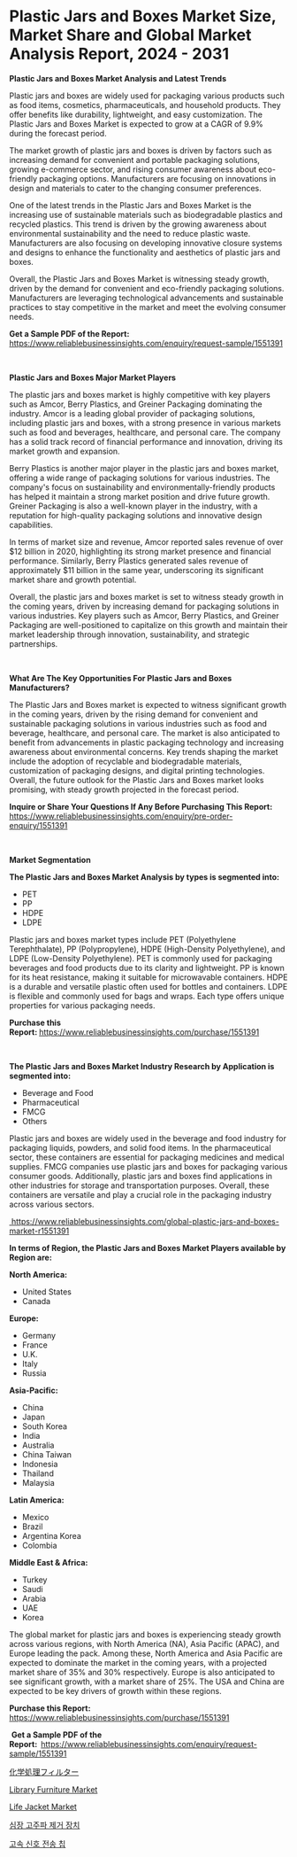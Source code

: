 <p><h1>Plastic Jars and Boxes Market Size, Market Share and Global Market Analysis Report, 2024 - 2031</h1></p><p><strong>Plastic Jars and Boxes Market Analysis and Latest Trends</strong></p>
<p><p>Plastic jars and boxes are widely used for packaging various products such as food items, cosmetics, pharmaceuticals, and household products. They offer benefits like durability, lightweight, and easy customization. The Plastic Jars and Boxes Market is expected to grow at a CAGR of 9.9% during the forecast period.</p><p>The market growth of plastic jars and boxes is driven by factors such as increasing demand for convenient and portable packaging solutions, growing e-commerce sector, and rising consumer awareness about eco-friendly packaging options. Manufacturers are focusing on innovations in design and materials to cater to the changing consumer preferences.</p><p>One of the latest trends in the Plastic Jars and Boxes Market is the increasing use of sustainable materials such as biodegradable plastics and recycled plastics. This trend is driven by the growing awareness about environmental sustainability and the need to reduce plastic waste. Manufacturers are also focusing on developing innovative closure systems and designs to enhance the functionality and aesthetics of plastic jars and boxes.</p><p>Overall, the Plastic Jars and Boxes Market is witnessing steady growth, driven by the demand for convenient and eco-friendly packaging solutions. Manufacturers are leveraging technological advancements and sustainable practices to stay competitive in the market and meet the evolving consumer needs.</p></p>
<p><strong>Get a Sample PDF of the Report:&nbsp;</strong> <a href="https://www.reliablebusinessinsights.com/enquiry/request-sample/1551391">https://www.reliablebusinessinsights.com/enquiry/request-sample/1551391</a></p>
<p>&nbsp;</p>
<p><strong>Plastic Jars and Boxes Major Market Players</strong></p>
<p><p>The plastic jars and boxes market is highly competitive with key players such as Amcor, Berry Plastics, and Greiner Packaging dominating the industry. Amcor is a leading global provider of packaging solutions, including plastic jars and boxes, with a strong presence in various markets such as food and beverages, healthcare, and personal care. The company has a solid track record of financial performance and innovation, driving its market growth and expansion.</p><p>Berry Plastics is another major player in the plastic jars and boxes market, offering a wide range of packaging solutions for various industries. The company's focus on sustainability and environmentally-friendly products has helped it maintain a strong market position and drive future growth. Greiner Packaging is also a well-known player in the industry, with a reputation for high-quality packaging solutions and innovative design capabilities.</p><p>In terms of market size and revenue, Amcor reported sales revenue of over $12 billion in 2020, highlighting its strong market presence and financial performance. Similarly, Berry Plastics generated sales revenue of approximately $11 billion in the same year, underscoring its significant market share and growth potential.</p><p>Overall, the plastic jars and boxes market is set to witness steady growth in the coming years, driven by increasing demand for packaging solutions in various industries. Key players such as Amcor, Berry Plastics, and Greiner Packaging are well-positioned to capitalize on this growth and maintain their market leadership through innovation, sustainability, and strategic partnerships.</p></p>
<p>&nbsp;</p>
<p><strong>What Are The Key Opportunities For Plastic Jars and Boxes Manufacturers?</strong></p>
<p><p>The Plastic Jars and Boxes market is expected to witness significant growth in the coming years, driven by the rising demand for convenient and sustainable packaging solutions in various industries such as food and beverage, healthcare, and personal care. The market is also anticipated to benefit from advancements in plastic packaging technology and increasing awareness about environmental concerns. Key trends shaping the market include the adoption of recyclable and biodegradable materials, customization of packaging designs, and digital printing technologies. Overall, the future outlook for the Plastic Jars and Boxes market looks promising, with steady growth projected in the forecast period.</p></p>
<p><strong>Inquire or Share Your Questions If Any Before Purchasing This Report:</strong> <a href="https://www.reliablebusinessinsights.com/enquiry/pre-order-enquiry/1551391">https://www.reliablebusinessinsights.com/enquiry/pre-order-enquiry/1551391</a></p>
<p>&nbsp;</p>
<p><strong>Market Segmentation</strong></p>
<p><strong>The Plastic Jars and Boxes Market Analysis by types is segmented into:</strong></p>
<p><ul><li>PET</li><li>PP</li><li>HDPE</li><li>LDPE</li></ul></p>
<p><p>Plastic jars and boxes market types include PET (Polyethylene Terephthalate), PP (Polypropylene), HDPE (High-Density Polyethylene), and LDPE (Low-Density Polyethylene). PET is commonly used for packaging beverages and food products due to its clarity and lightweight. PP is known for its heat resistance, making it suitable for microwavable containers. HDPE is a durable and versatile plastic often used for bottles and containers. LDPE is flexible and commonly used for bags and wraps. Each type offers unique properties for various packaging needs.</p></p>
<p><strong>Purchase this Report:&nbsp;</strong><a href="https://www.reliablebusinessinsights.com/purchase/1551391">https://www.reliablebusinessinsights.com/purchase/1551391</a></p>
<p>&nbsp;</p>
<p><strong>The Plastic Jars and Boxes Market Industry Research by Application is segmented into:</strong></p>
<p><ul><li>Beverage and Food</li><li>Pharmaceutical</li><li>FMCG</li><li>Others</li></ul></p>
<p><p>Plastic jars and boxes are widely used in the beverage and food industry for packaging liquids, powders, and solid food items. In the pharmaceutical sector, these containers are essential for packaging medicines and medical supplies. FMCG companies use plastic jars and boxes for packaging various consumer goods. Additionally, plastic jars and boxes find applications in other industries for storage and transportation purposes. Overall, these containers are versatile and play a crucial role in the packaging industry across various sectors.</p></p>
<p><a href="https://www.reliablebusinessinsights.com/global-plastic-jars-and-boxes-market-r1551391">&nbsp;https://www.reliablebusinessinsights.com/global-plastic-jars-and-boxes-market-r1551391</a></p>
<p><strong>In terms of Region, the Plastic Jars and Boxes Market Players available by Region are:</strong></p>
<p>
    <p> <strong> North America: </strong>
        <ul>
            <li>United States</li>
            <li>Canada</li>
        </ul>
        </p> 
    <p> <strong> Europe: </strong>
        <ul>
            <li>Germany</li>
            <li>France</li>
            <li>U.K.</li>
            <li>Italy</li>
            <li>Russia</li>
        </ul>
        </p> 
    <p> <strong> Asia-Pacific: </strong>
        <ul>
            <li>China</li>
            <li>Japan</li>
            <li>South Korea</li>
            <li>India</li>
            <li>Australia</li>
            <li>China Taiwan</li>
            <li>Indonesia</li>
            <li>Thailand</li>
            <li>Malaysia</li>
        </ul>
        </p> 
    <p> <strong> Latin America: </strong>
        <ul>
            <li>Mexico</li>
            <li>Brazil</li>
            <li>Argentina Korea</li>
            <li>Colombia</li>
        </ul>
        </p> 
    <p> <strong> Middle East & Africa: </strong>
        <ul>
            <li>Turkey</li>
            <li>Saudi</li>
            <li>Arabia</li>
            <li>UAE</li>
            <li>Korea</li>
        </ul>
    </p>
    </p>
<p><p>The global market for plastic jars and boxes is experiencing steady growth across various regions, with North America (NA), Asia Pacific (APAC), and Europe leading the pack. Among these, North America and Asia Pacific are expected to dominate the market in the coming years, with a projected market share of 35% and 30% respectively. Europe is also anticipated to see significant growth, with a market share of 25%. The USA and China are expected to be key drivers of growth within these regions.</p></p>
<p><strong>Purchase this Report: </strong><a href="https://www.reliablebusinessinsights.com/purchase/1551391">https://www.reliablebusinessinsights.com/purchase/1551391</a></p>
<p>&nbsp;<strong>Get a Sample PDF of the Report:&nbsp;&nbsp;</strong><a href="https://www.reliablebusinessinsights.com/enquiry/request-sample/1551391">https://www.reliablebusinessinsights.com/enquiry/request-sample/1551391</a></p>
<p><strong></strong></p>
<p><p><a href="https://github.com/LizaHeller2023/Market-Research-Report-List-1/blob/main/9827407144924.md">化学処理フィルター</a></p><p><a href="https://github.com/Whitneyboyettebo9kiw7yr13/Market-Research-Report-List-3/blob/main/library-furniture-market.md">Library Furniture Market</a></p><p><a href="https://github.com/JeanneSawayn2023/Market-Research-Report-List-1/blob/main/life-jacket-market.md">Life Jacket Market</a></p><p><a href="https://github.com/hasanrajibul387/Market-Research-Report-List-1/blob/main/9492086152874.md">심장 고주파 제거 장치</a></p><p><a href="https://github.com/alpinestartsekian/Market-Research-Report-List-1/blob/main/6614520152875.md">고속 신호 전송 칩</a></p></p>
